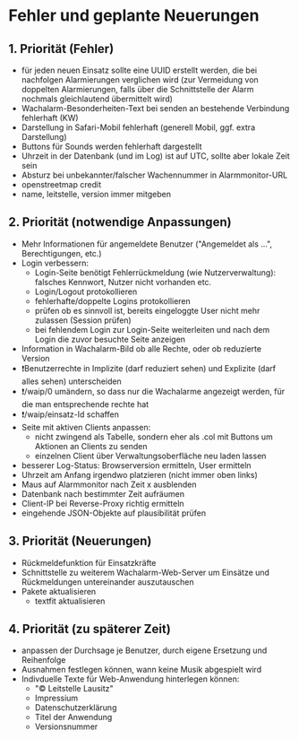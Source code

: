 # Fehler und geplante Neuerungen

## 1. Priorität (Fehler)

- für jeden neuen Einsatz sollte eine UUID erstellt werden, die bei nachfolgen Alarmierungen verglichen wird (zur Vermeidung von doppelten Alarmierungen, falls über die Schnittstelle der Alarm nochmals gleichlautend übermittelt wird)
- Wachalarm-Besonderheiten-Text bei senden an bestehende Verbindung fehlerhaft (KW)
- Darstellung in Safari-Mobil fehlerhaft (generell Mobil, ggf. extra Darstellung)
- Buttons für Sounds werden fehlerhaft dargestellt
- Uhrzeit in der Datenbank (und im Log) ist auf UTC, sollte aber lokale Zeit sein
- Absturz bei unbekannter/falscher Wachennummer in Alarmmonitor-URL
- openstreetmap credit
- name, leitstelle, version immer mitgeben

## 2. Priorität (notwendige Anpassungen)

- Mehr Informationen für angemeldete Benutzer ("Angemeldet als ...", Berechtigungen, etc.)
- Login verbessern:
	- Login-Seite benötigt Fehlerrückmeldung (wie Nutzerverwaltung): falsches Kennwort, Nutzer nicht vorhanden etc.
	- Login/Logout protokollieren
	- fehlerhafte/doppelte Logins protokollieren 
	- prüfen ob es sinnvoll ist, bereits eingeloggte User nicht mehr zulassen (Session prüfen)
	- bei fehlendem Login zur Login-Seite weiterleiten und nach dem Login die zuvor besuchte Seite anzeigen
- Information in Wachalarm-Bild ob alle Rechte, oder ob reduzierte Version
- ❗Benutzerrechte in Implizite (darf reduziert sehen) und Explizite (darf alles sehen) unterscheiden
- ❗/waip/0 umändern, so dass nur die Wachalarme angezeigt werden, für die man entsprechende rechte hat
- ❗/waip/einsatz-Id schaffen
- Seite mit aktiven Clients anpassen:
	- nicht zwingend als Tabelle, sondern eher als .col mit Buttons um Aktionen an Clients zu senden
	- einzelnen Client über Verwaltungsoberfläche neu laden lassen
- besserer Log-Status: Browserversion ermitteln, User ermitteln
- Uhrzeit am Anfang irgendwo platzieren (nicht immer oben links)
- Maus auf Alarmmonitor nach Zeit x ausblenden
- Datenbank nach bestimmter Zeit aufräumen
- Client-IP bei Reverse-Proxy richtig ermitteln
- eingehende JSON-Objekte auf plausibilität prüfen

## 3. Priorität (Neuerungen)

- Rückmeldefunktion für Einsatzkräfte
- Schnittstelle zu weiterem Wachalarm-Web-Server um Einsätze und Rückmeldungen untereinander auszutauschen
- Pakete aktualisieren
	- textfit aktualisieren

## 4. Priorität (zu späterer Zeit)

- anpassen der Durchsage je Benutzer, durch eigene Ersetzung und Reihenfolge
- Ausnahmen festlegen können, wann keine Musik abgespielt wird
- Indivduelle Texte für Web-Anwendung hinterlegen können:
	- "© Leitstelle Lausitz"
	- Impressium
	- Datenschutzerklärung
	- Titel der Anwendung
	- Versionsnummer
